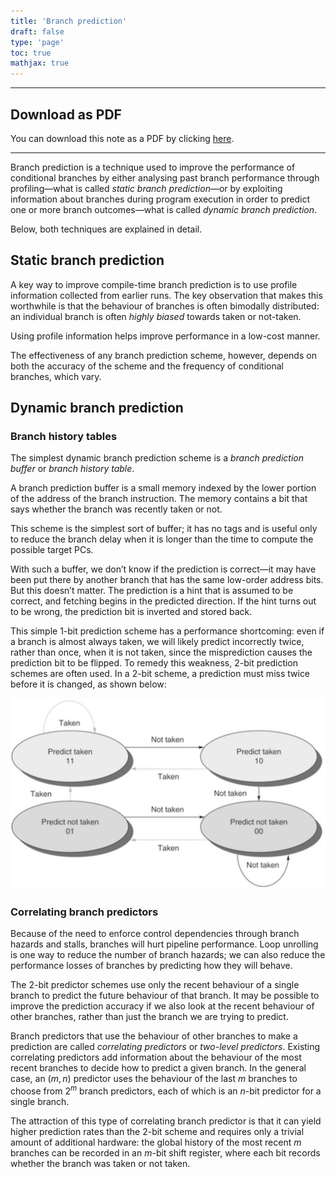 ```yaml
---
title: 'Branch prediction'
draft: false
type: 'page'
toc: true
mathjax: true
---
```


---

## Download as PDF

You can download this note as a PDF by clicking [here](branch-prediction.pdf).

---

Branch prediction is a technique used to improve the performance of conditional branches by either analysing past branch performance through profiling—what is called *static branch prediction*—or by exploiting information about branches during program execution in order to predict one or more branch outcomes—what is called *dynamic branch prediction*.

Below, both techniques are explained in detail.

## Static branch prediction

A key way to improve compile-time branch prediction is to use profile information collected from earlier runs. The key observation that makes this worthwhile is that the behaviour of branches is often bimodally distributed: an individual branch is often *highly biased* towards taken or not-taken.

Using profile information helps improve performance in a low-cost manner.

The effectiveness of any branch prediction scheme, however, depends on both the accuracy of the scheme and the frequency of conditional branches, which vary.

## Dynamic branch prediction

### Branch history tables

The simplest dynamic branch prediction scheme is a *branch prediction buffer* or *branch history table*.

A branch prediction buffer is a small memory indexed by the lower portion of the address of the branch instruction. The memory contains a bit that says whether the branch was recently taken or not.

This scheme is the simplest sort of buffer; it has no tags and is useful only to reduce the branch delay when it is longer than the time to compute the possible target PCs.

With such a buffer, we don’t know if the prediction is correct—it may have been put there by another branch that has the same low-order address bits. But this doesn’t matter. The prediction is a hint that is assumed to be correct, and fetching begins in the predicted direction. If the hint turns out to be wrong, the prediction bit is inverted and stored back.

This simple 1-bit prediction scheme has a performance shortcoming: even if a branch is almost always taken, we will likely predict incorrectly twice, rather than once, when it is not taken, since the misprediction causes the prediction bit to be flipped. To remedy this weakness, 2-bit prediction schemes are often used. In a 2-bit scheme, a prediction must miss twice before it is changed, as shown below:

![](images/Pasted%20image%2020240426105807.png)

### Correlating branch predictors

Because of the need to enforce control dependencies through branch hazards and stalls, branches will hurt pipeline performance. Loop unrolling is one way to reduce the number of branch hazards; we can also reduce the performance losses of branches by predicting how they will behave.

The 2-bit predictor schemes use only the recent behaviour of a single branch to predict the future behaviour of that branch. It may be possible to improve the prediction accuracy if we also look at the recent behaviour of other branches, rather than just the branch we are trying to predict.

Branch predictors that use the behaviour of other branches to make a prediction are called *correlating predictors* or *two-level predictors*. Existing correlating predictors add information about the behaviour of the most recent branches to decide how to predict a given branch. In the general case, an $(m,n)$ predictor uses the behaviour of the last $m$ branches to choose from $2^m$ branch predictors, each of which is an $n$-bit predictor for a single branch.

The attraction of this type of correlating branch predictor is that it can yield higher prediction rates than the 2-bit scheme and requires only a trivial amount of additional hardware: the global history of the most recent $m$ branches can be recorded in an $m$-bit shift register, where each bit records whether the branch was taken or not taken.
